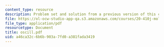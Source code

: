 ```yaml
---
content_type: resource
description: Problem set and solution from a previous version of this course.
file: https://ol-ocw-studio-app-qa.s3.amazonaws.com/courses/20-410j-molecular-cellular-and-tissue-biomechanics-be-410j-spring-2003/a46ca32c6b6b903a7fd0a381fada3419_oscill.pdf
file_type: application/pdf
resourcetype: Document
title: oscill.pdf
uid: a46ca32c-6b6b-903a-7fd0-a381fada3419
---
```

